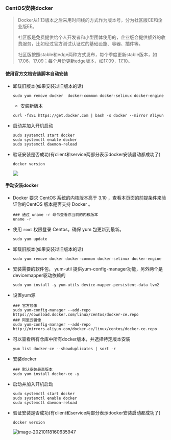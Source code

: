 ### CentOS安装docker

>   Docker从1.13版本之后采用时间线的方式作为版本号，分为社区版CE和企业版EE。
>
>   社区版是免费提供给个人开发者和小型团体使用的，企业版会提供额外的收费服务，比如经过官方测试认证过的基础设施、容器、插件等。
>
>   社区版按照stable和edge两种方式发布，每个季度更新stable版本，如17.06，17.09；每个月份更新edge版本，如17.09，17.10。

#### 使用官方文档安装脚本自动安装

-   卸载旧版本(如果安装过旧版本的话)

    ```SHELLE
    sudo yum remove docker  docker-common docker-selinux docker-engine
    ```

    -   安装新版本

    ```shell
    curl -fsSL https://get.docker.com | bash -s docker --mirror Aliyun
    ```

-   启动并加入开机启动

    ```SHELL
    sudo systemctl start docker
    sudo systemctl enable docker
    sudo systemctl daemon-reload
    ```

-   验证安装是否成功(有client和service两部分表示docker安装启动都成功了)

    ```SHELL
    docker version
    ```

    ![](https://typroa12138.oss-cn-hangzhou.aliyuncs.com/image/2021/01/2021011816063636.png)



#### 手动安装docker

-   Docker 要求 CentOS 系统的内核版本高于 3.10 ，查看本页面的前提条件来验证你的CentOS 版本是否支持 Docker 。

    ```SHELL
    ### 通过 uname -r 命令查看你当前的内核版本
    uname -r
    ```

-   使用 `root` 权限登录 Centos。确保 yum 包更新到最新。

    ```SHELL
    sudo yum update
    ```

-   卸载旧版本(如果安装过旧版本的话)

    ```SHELL
    sudo yum remove docker docker-common docker-selinux docker-engine
    ```

-   安装需要的软件包， yum-util 提供yum-config-manager功能，另外两个是devicemapper驱动依赖的

    ```SHELL
    sudo yum install -y yum-utils device-mapper-persistent-data lvm2
    ```

-   设置yum源

    ```SHELL
    ### 官方镜像
    sudo yum-config-manager --add-repo https://download.docker.com/linux/centos/docker-ce.repo
    ### 阿里云镜像
    sudo yum-config-manager --add-repo http://mirrors.aliyun.com/docker-ce/linux/centos/docker-ce.repo
    ```

-   可以查看所有仓库中所有docker版本，并选择特定版本安装

    ```SHELL
    yum list docker-ce --showduplicates | sort -r
    ```

-   安装docker

    ```SHELL
    ### 默认安装最高版本
    sudo yum install docker-ce -y
    ```

-   启动并加入开机启动

    ```shell
    sudo systemctl start docker
    sudo systemctl enable docker
    sudo systemctl daemon-reload
    ```

-   验证安装是否成功(有client和service两部分表示docker安装启动都成功了)

    ```shell
    docker version
    ```

    ![image-20210118160635947](https://typroa12138.oss-cn-hangzhou.aliyuncs.com/image/2021/01/2021011816063636.png)